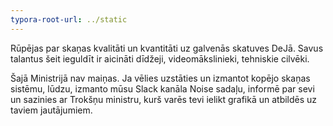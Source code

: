 ```yaml
---
typora-root-url: ../static
---
```


Rūpējas par skaņas kvalitāti un kvantitāti uz galvenās skatuves DeJā. Savus talantus šeit ieguldīt ir aicināti dīdžeji, videomākslinieki, tehniskie cilvēki.

Šajā Ministrijā nav maiņas. Ja vēlies uzstāties un izmantot kopējo skaņas sistēmu, lūdzu, izmanto mūsu Slack kanāla Noise sadaļu, informē par sevi un sazinies ar Trokšņu ministru, kurš varēs tevi ielikt grafikā un atbildēs uz taviem jautājumiem.
